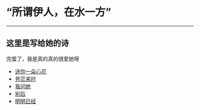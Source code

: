 # “所谓伊人，在水一方”
***
## 这里是写给她的诗
完蛋了，我是真的真的很爱她呀
<!-- <center>危险，要深陷其中了！</center> -->
* [送你一朵心花](在水伊人/送你一朵心花.md)
* [苍茫来时](在水伊人/苍茫来时.md)
* [我问她](在水伊人/我问她.md)
* [别后](在水伊人/别后.md)
* [明明已经](在水伊人/明明已经.md)
  